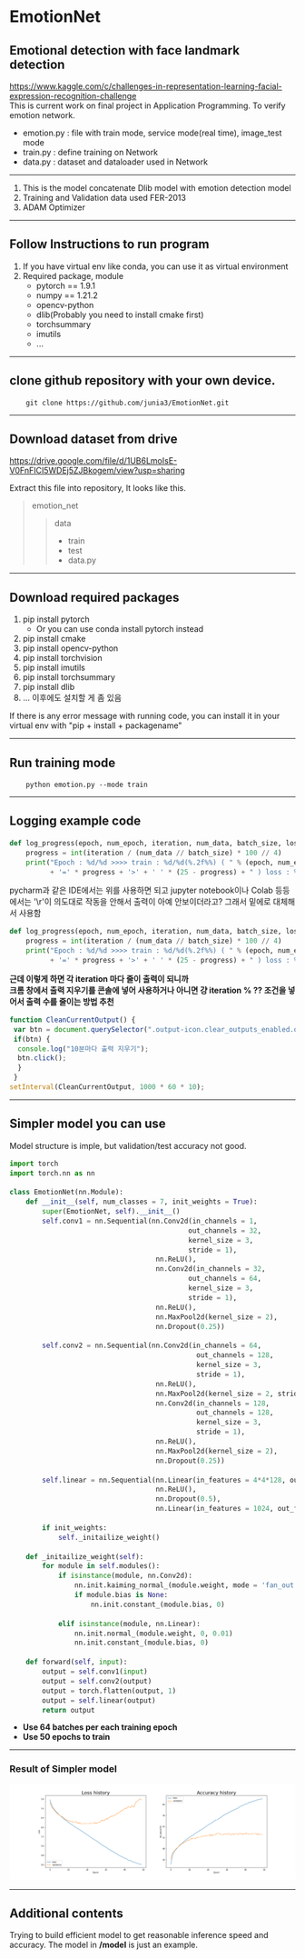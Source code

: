 # EmotionNet
## Emotional detection with face landmark detection
https://www.kaggle.com/c/challenges-in-representation-learning-facial-expression-recognition-challenge  
This is current work on final project in Application Programming.
To verify emotion network.
- emotion.py : file with train mode, service mode(real time), image_test mode
- train.py : define training on Network
- data.py : dataset and dataloader used in Network
---
  
1. This is the model concatenate Dlib model with emotion detection model
2. Training and Validation data used FER-2013
3. ADAM Optimizer

---
## Follow Instructions to run program

1. If you have virtual env like conda, you can use it as virtual environment
2. Required package, module
    - pytorch == 1.9.1
    - numpy == 1.21.2
    - opencv-python
    - dlib(Probably you need to install cmake first)
    - torchsummary
    - imutils
    - ...

___
## clone github repository with your own device.
```
    git clone https://github.com/junia3/EmotionNet.git
```

___
## Download dataset from drive
https://drive.google.com/file/d/1UB6LmoIsE-V0FnFICI5WDEj5ZJBkogem/view?usp=sharing

Extract this file into repository, It looks like this.

> emotion_net
>    > data
>    >    - train
>    >    - test
>    >    - data.py

___
## Download required packages
1. pip install pytorch
    - Or you can use conda install pytorch instead
2. pip install cmake
3. pip install opencv-python
4. pip install torchvision
5. pip install imutils
6. pip install torchsummary
7. pip install dlib
8. ... 이후에도 설치할 게 좀 있음

If there is any error message with running code, you can install it in your virtual env with "pip + install + packagename"

___
## Run training mode
```
    python emotion.py --mode train
```

___
## Logging example code

```python
def log_progress(epoch, num_epoch, iteration, num_data, batch_size, loss, acc):
    progress = int(iteration / (num_data // batch_size) * 100 // 4)
    print("Epoch : %d/%d >>>> train : %d/%d(%.2f%%) ( " % (epoch, num_epoch, iteration, num_data // batch_size, iteration / (num_data // batch_size) * 100)
          + '=' * progress + '>' + ' ' * (25 - progress) + " ) loss : %.6f, accuracy : %.2f%%" % (loss, acc * 100), end='\r')
```
pycharm과 같은 IDE에서는 위를 사용하면 되고
jupyter notebook이나 Colab 등등에서는 '\r'이 의도대로 작동을 안해서 출력이 아예 안보이더라고? 그래서 밑에로 대체해서 사용함  

```python
def log_progress(epoch, num_epoch, iteration, num_data, batch_size, loss, acc):
    progress = int(iteration / (num_data // batch_size) * 100 // 4)
    print("Epoch : %d/%d >>>> train : %d/%d(%.2f%%) ( " % (epoch, num_epoch, iteration, num_data // batch_size, iteration / (num_data // batch_size) * 100)
          + '=' * progress + '>' + ' ' * (25 - progress) + " ) loss : %.6f, accuracy : %.2f%%" % (loss, acc * 100))
```

**근데 이렇게 하면 각 iteration 마다 줄이 출력이 되니까**  
**크롬 창에서 출력 지우기를 콘솔에 넣어 사용하거나 아니면 걍 iteration % ?? 조건을 넣어서 출력 수를 줄이는 방법 추천**
```javascript
function CleanCurrentOutput() {
 var btn = document.querySelector(".output-icon.clear_outputs_enabled.output-icon-selected[title$='현재 실행 중...'] iron-icon[command=clear-focused-or-selected-outputs]");
 if(btn) {
  console.log("10분마다 출력 지우기");
  btn.click();
  }
 }
setInterval(CleanCurrentOutput, 1000 * 60 * 10);
```
___
## Simpler model you can use

Model structure is imple, but validation/test accuracy not good.

```python
import torch
import torch.nn as nn

class EmotionNet(nn.Module):
    def __init__(self, num_classes = 7, init_weights = True):
        super(EmotionNet, self).__init__()
        self.conv1 = nn.Sequential(nn.Conv2d(in_channels = 1,
                                            out_channels = 32,
                                            kernel_size = 3,
                                            stride = 1),
                                    nn.ReLU(),
                                    nn.Conv2d(in_channels = 32,
                                            out_channels = 64,
                                            kernel_size = 3,
                                            stride = 1),
                                    nn.ReLU(),
                                    nn.MaxPool2d(kernel_size = 2),
                                    nn.Dropout(0.25))
        
        self.conv2 = nn.Sequential(nn.Conv2d(in_channels = 64,
                                              out_channels = 128,
                                              kernel_size = 3,
                                              stride = 1),
                                    nn.ReLU(),
                                    nn.MaxPool2d(kernel_size = 2, stride = 2),
                                    nn.Conv2d(in_channels = 128,
                                              out_channels = 128,
                                              kernel_size = 3,
                                              stride = 1),
                                    nn.ReLU(),
                                    nn.MaxPool2d(kernel_size = 2),
                                    nn.Dropout(0.25))

        self.linear = nn.Sequential(nn.Linear(in_features = 4*4*128, out_features = 1024),
                                    nn.ReLU(),
                                    nn.Dropout(0.5),
                                    nn.Linear(in_features = 1024, out_features = num_classes))

        if init_weights:
            self._initailize_weight()

    def _initailize_weight(self):
        for module in self.modules():
            if isinstance(module, nn.Conv2d):
                nn.init.kaiming_normal_(module.weight, mode = 'fan_out', nonlinearity = 'relu')
                if module.bias is None:
                    nn.init.constant_(module.bias, 0)

            elif isinstance(module, nn.Linear):
                nn.init.normal_(module.weight, 0, 0.01)
                nn.init.constant_(module.bias, 0)

    def forward(self, input):
        output = self.conv1(input)
        output = self.conv2(output)
        output = torch.flatten(output, 1)
        output = self.linear(output)
        return output
```

- **Use 64 batches per each training epoch**
- **Use 50 epochs to train**
___
### Result of Simpler model
![result](./result_cnn.png)

___
## Additional contents  
Trying to build efficient model to get reasonable inference speed and accuracy.
The model in **/model** is just an example.
